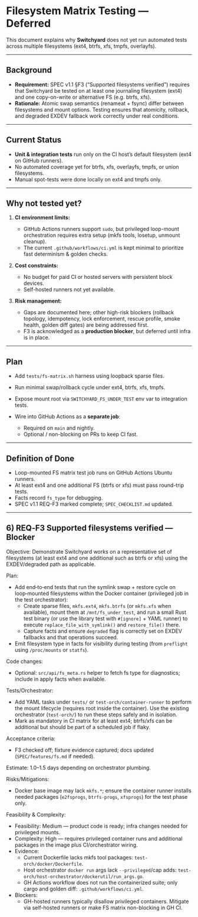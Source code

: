# Filesystem Matrix Testing — Deferred

This document explains why **Switchyard** does not yet run automated tests across multiple filesystems (ext4, btrfs, xfs, tmpfs, overlayfs).

---

## Background

* **Requirement:** SPEC v1.1 §F3 (“Supported filesystems verified”) requires that Switchyard be tested on at least one journaling filesystem (ext4) and one copy-on-write or alternative FS (e.g. btrfs, xfs).
* **Rationale:** Atomic swap semantics (renameat + fsync) differ between filesystems and mount options. Testing ensures that atomicity, rollback, and degraded EXDEV fallback work correctly under real conditions.

---

## Current Status

* **Unit & integration tests** run only on the CI host’s default filesystem (ext4 on GitHub runners).
* No automated coverage yet for btrfs, xfs, overlayfs, tmpfs, or union filesystems.
* Manual spot-tests were done locally on ext4 and tmpfs only.

---

## Why not tested yet?

1. **CI environment limits:**

   * GitHub Actions runners support `sudo`, but privileged loop-mount orchestration requires extra setup (mkfs tools, losetup, unmount cleanup).
   * The current `.github/workflows/ci.yml` is kept minimal to prioritize fast determinism & golden checks.

2. **Cost constraints:**

   * No budget for paid CI or hosted servers with persistent block devices.
   * Self-hosted runners not yet available.

3. **Risk management:**

   * Gaps are documented here; other high-risk blockers (rollback topology, idempotency, lock enforcement, rescue profile, smoke health, golden diff gates) are being addressed first.
   * F3 is acknowledged as a **production blocker**, but deferred until infra is in place.

---

## Plan

* Add `tests/fs-matrix.sh` harness using loopback sparse files.
* Run minimal swap/rollback cycle under ext4, btrfs, xfs, tmpfs.
* Expose mount root via `SWITCHYARD_FS_UNDER_TEST` env var to integration tests.
* Wire into GitHub Actions as a **separate job**:

  * Required on `main` and nightly.
  * Optional / non-blocking on PRs to keep CI fast.

---

## Definition of Done

* Loop-mounted FS matrix test job runs on GitHub Actions Ubuntu runners.
* At least ext4 and one additional FS (btrfs or xfs) must pass round-trip tests.
* Facts record `fs_type` for debugging.
* SPEC v1.1 REQ-F3 marked complete; `SPEC_CHECKLIST.md` updated.

---

## 6) REQ‑F3 Supported filesystems verified — Blocker

Objective: Demonstrate Switchyard works on a representative set of filesystems (at least ext4 and one additional such as btrfs or xfs) using the EXDEV/degraded path as applicable.

Plan:

* Add end‑to‑end tests that run the symlink swap + restore cycle on loop‑mounted filesystems within the Docker container (privileged job in the test orchestrator):
  * Create sparse files, `mkfs.ext4`, `mkfs.btrfs` (or `mkfs.xfs` when available), mount them at `/mnt/fs_under_test`, and run a small Rust test binary (or use the library test with `#[ignore]` + YAML runner) to execute `replace_file_with_symlink()` and `restore_file()` there.
  * Capture facts and ensure `degraded` flag is correctly set on EXDEV fallbacks and that operations succeed.
* Emit filesystem type in facts for visibility during testing (from `preflight` using `/proc/mounts` or `statfs`).

Code changes:

* Optional: `src/api/fs_meta.rs` helper to fetch fs type for diagnostics; include in apply facts when available.

Tests/Orchestrator:

* Add YAML tasks under `tests/` or `test-orch/container-runner` to perform the mount lifecycle (requires root inside the container). Use the existing orchestrator (`test-orch/`) to run these steps safely and in isolation.
* Mark as mandatory in CI matrix for at least ext4; btrfs/xfs can be additional but should be part of a scheduled job if flaky.

Acceptance criteria:

* F3 checked off; fixture evidence captured; docs updated (`SPEC/features/fs.md` if needed).

Estimate: 1.0–1.5 days depending on orchestrator plumbing.

Risks/Mitigations:

* Docker base image may lack `mkfs.*`; ensure the container runner installs needed packages (`e2fsprogs`, `btrfs-progs`, `xfsprogs`) for the test phase only.

Feasibility & Complexity:

* Feasibility: Medium — product code is ready; infra changes needed for privileged mounts.
* Complexity: High — requires privileged container runs and additional packages in the image plus CI/orchestrator wiring.
* Evidence:
  * Current Dockerfile lacks mkfs tool packages: `test-orch/docker/Dockerfile`.
  * Host orchestrator `docker run` args lack `--privileged`/cap adds: `test-orch/host-orchestrator/dockerutil/run_args.go`.
  * GH Actions workflow does not run the containerized suite; only cargo and golden diff: `.github/workflows/ci.yml`.
* Blockers:
  * GH-hosted runners typically disallow privileged containers. Mitigate via self-hosted runners or make FS matrix non-blocking in GH CI.

